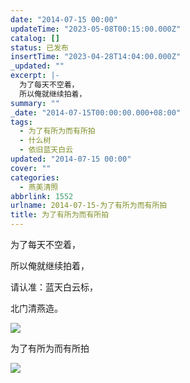 ```yaml
---
date: "2014-07-15 00:00"
updateTime: "2023-05-08T00:15:00.000Z"
catalog: []
status: 已发布
insertTime: "2023-04-28T14:04:00.000Z"
_updated: ""
excerpt: |-
  为了每天不空着，
  所以俺就继续拍着，
summary: ""
_date: "2014-07-15T00:00:00.000+08:00"
tags:
  - 为了有所为而有所拍
  - 什么树
  - 依旧蓝天白云
updated: "2014-07-15 00:00"
cover: ""
categories:
  - 燕美清照
abbrlink: 1552
urlname: 2014-07-15-为了有所为而有所拍
title: 为了有所为而有所拍
---
```


为了每天不空着，

所以俺就继续拍着，

请认准：蓝天白云标，

北门清燕造。

![](http://ww2.sinaimg.cn/large/4eed32f2jw1eide4o3zi1j21kw0w044o.jpg)

为了有所为而有所拍

![](http://ww3.sinaimg.cn/large/4eed32f2jw1eide4zp09nj21kw2t3nhe.jpg)
